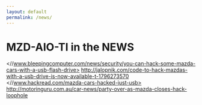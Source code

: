 ```yaml
---
layout: default
permalink: /news/
---
```


# MZD-AIO-TI in the NEWS

<//www.bleepingcomputer.com/news/security/you-can-hack-some-mazda-cars-with-a-usb-flash-drive>
<http://jalopnik.com/code-to-hack-mazdas-with-a-usb-drive-is-now-available-t-1796273570>
<//www.hackread.com/mazda-cars-hacked-just-usb>
<http://motoringuru.com.au/car-news/party-over-as-mazda-closes-hack-loophole>
